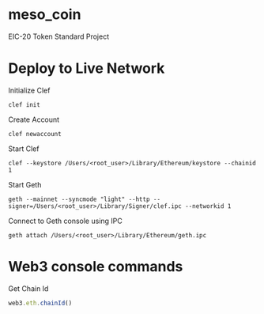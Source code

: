 # meso_coin
EIC-20 Token Standard Project

# Deploy to Live Network

Initialize Clef

```
clef init
```

Create Account

```
clef newaccount
```

Start Clef

```
clef --keystore /Users/<root_user>/Library/Ethereum/keystore --chainid 1
```

Start Geth

```
geth --mainnet --syncmode "light" --http --signer=/Users/<root_user>/Library/Signer/clef.ipc --networkid 1
```

Connect to Geth console using IPC

```
geth attach /Users/<root_user>/Library/Ethereum/geth.ipc
```

# Web3 console commands

Get Chain Id

```javascript
web3.eth.chainId()
```
